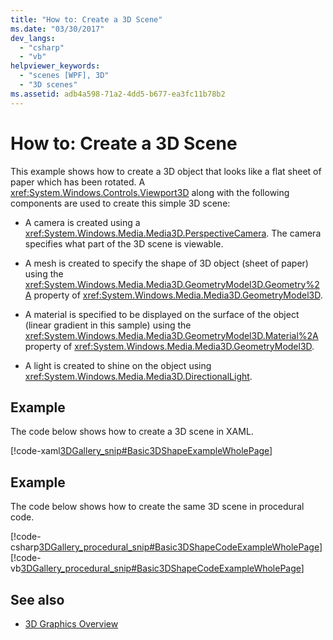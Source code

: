 ```yaml
---
title: "How to: Create a 3D Scene"
ms.date: "03/30/2017"
dev_langs: 
  - "csharp"
  - "vb"
helpviewer_keywords: 
  - "scenes [WPF], 3D"
  - "3D scenes"
ms.assetid: adb4a598-71a2-4dd5-b677-ea3fc11b78b2
---
```

# How to: Create a 3D Scene
This example shows how to create a 3D object that looks like a flat sheet of paper which has been rotated. A <xref:System.Windows.Controls.Viewport3D> along with the following components are used to create this simple 3D scene:  
  
- A camera is created using a <xref:System.Windows.Media.Media3D.PerspectiveCamera>. The camera specifies what part of the 3D scene is viewable.  
  
- A mesh is created to specify the shape of 3D object (sheet of paper) using the <xref:System.Windows.Media.Media3D.GeometryModel3D.Geometry%2A> property of <xref:System.Windows.Media.Media3D.GeometryModel3D>.  
  
- A material is specified to be displayed on the surface of the object (linear gradient in this sample) using the <xref:System.Windows.Media.Media3D.GeometryModel3D.Material%2A> property of <xref:System.Windows.Media.Media3D.GeometryModel3D>.  
  
- A light is created to shine on the object using <xref:System.Windows.Media.Media3D.DirectionalLight>.  
  
## Example  
 The code below shows how to create a 3D scene in XAML.  
  
 [!code-xaml[3DGallery_snip#Basic3DShapeExampleWholePage](~/samples/snippets/csharp/VS_Snippets_Wpf/3DGallery_snip/CS/Basic3DShapeExample.xaml#basic3dshapeexamplewholepage)]  
  
## Example  
 The code below shows how to create the same 3D scene in procedural code.  
  
 [!code-csharp[3DGallery_procedural_snip#Basic3DShapeCodeExampleWholePage](~/samples/snippets/csharp/VS_Snippets_Wpf/3DGallery_procedural_snip/CSharp/Basic3DShapeExample.cs#basic3dshapecodeexamplewholepage)]
 [!code-vb[3DGallery_procedural_snip#Basic3DShapeCodeExampleWholePage](~/samples/snippets/visualbasic/VS_Snippets_Wpf/3DGallery_procedural_snip/visualbasic/basic3dshapeexample.vb#basic3dshapecodeexamplewholepage)]  
  
## See also

- [3D Graphics Overview](3-d-graphics-overview.md)
